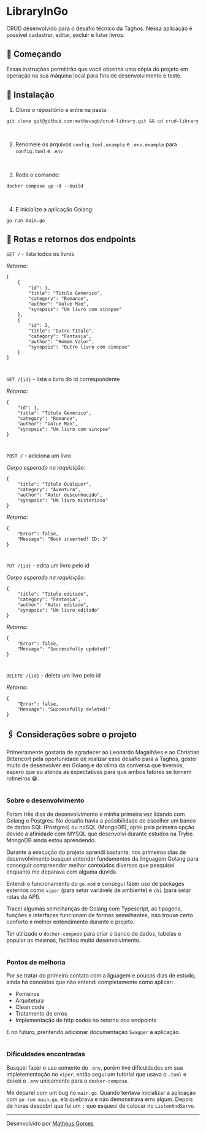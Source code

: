 # LibraryInGo

CRUD desenvolvido para o desafio técnico da Taghos. Nessa aplicação é possível cadastrar, editar, excluir e listar livros.

## 🚀 Começando

Essas instruções permitirão que você obtenha uma cópia do projeto em operação na sua máquina local para fins de desenvolvimento e teste.

## 🔧 Instalação

1. Clone o repositório e entre na pasta:

```
git clone git@github.com:matheusgb/crud-library.git && cd crud-library
```
<br />

2. Renomeie os arquivos `config.toml.example` e `.env.example` para `config.toml` e `.env`

<br />

3. Rode o comando:
```
docker compose up -d --build
```

<br />

4. E inicialize a aplicação Golang:
```
go run main.go
```
## 📌  Rotas e retornos dos endpoints

`GET /` - lista todos os livros 

*Retorno:*
```
[
	{
		"id": 1,
		"title": "Título Genérico",
		"category": "Romance",
		"author": "Value Man",
		"synopsis": "Um livro com sinopse"
	},
	{
		"id": 2,
		"title": "Outro Título",
		"category": "Fantasia",
		"author": "Homem Valor",
		"synopsis": "Outro livro com sinopse"
	}
]
```
#

`GET /{id}` - lista o livro do id correspondente

*Retorno:*
```
{
	"id": 1,
	"title": "Título Genérico",
	"category": "Romance",
	"author": "Value Man",
	"synopsis": "Um livro com sinopse"
}
```
#

`POST /` - adiciona um livro

*Corpo esperado na requisição:*
```
{	
	"title": "Título Qualquer",
	"category": "Aventura",
	"author": "Autor desconhecido",
	"synopsis": "Um livro misterioso"
}
```

*Retorno:*
```
{
	"Error": false,
	"Message": "Book inserted! ID: 3"
}
```
#

`PUT /{id}` - edita um livro pelo id

*Corpo esperado na requisição:*
```
{	
	"title": "Título editado",
	"category": "Fantasia",
	"author": "Autor editado",
	"synopsis": "Um livro editado"
}
```

*Retorno:*
```
{
	"Error": false,
	"Message": "Successfully updated!"
}
```

#

`DELETE /{id}` - deleta um livro pelo id


*Retorno:*
```
{
	"Error": false,
	"Message": "Successfully deleted!"
}
```

## 🖇️ Considerações sobre o projeto

Primeiramente gostaria de agradecer ao Leonardo Magalhães e ao Christian Bittencort pela oportunidade de realizar esse desafio para a Taghos, gostei muito de desenvolver em Golang e do clima da conversa que tivemos, espero que eu atenda as expectativas para que ambos fatores se tornem rotineiros 😁.

#

### Sobre o desenvolvimento

Foram três dias de desenvolvimento e minha primeira vez lidando com Golang e Postgres.
No desafio havia a possibilidade de escolher um banco de dados SQL (Postgres) ou noSQL (MongoDB), optei pela primeira opção devido a afinidade com MYSQL que desenvolvi durante estudos na Trybe. MongoDB ainda estou aprendendo.

Durante a execução do projeto aprendi bastante, nos primeiros dias de desenvolvimento busquei entender fundamentos da linguagem Golang para conseguir compreender melhor conteúdos diversos que pesquisei enquanto me deparava com alguma dúvida.

Entendi o funcionamento do `go.mod` e consegui fazer uso de packages externos como `viper` (para setar variáveis de ambiente) e `chi` (para setar rotas da API).

Tracei algumas semelhanças de Golang com Typescript, as tipagens, funções e interfaces funcionam de formas semelhantes, isso trouxe certo conforto e melhor entendimento durante o projeto.

Ter utilizado o `docker-compose` para criar o banco de dados, tabelas e popular as mesmas, facilitou muito desenvolvimento.

#

### Pontos de melhoria

Por se tratar do primeiro contato com a liguagem e poucos dias de estudo, ainda há conceitos que não entendi completamente como aplicar:
* Ponteiros
* Arquitetura
* Clean code 
* Tratamento de erros
* Implementação de http codes no retorno dos endpoints

E no futuro, prentendo adicionar documentação `Swagger` a aplicação.
#

### Dificuldades encontradas

Busquei fazer o uso somente do `.env`, porém tive dificuldades em sua impletementação no `viper`, então segui um tutorial que usava o `.toml` e deixei o `.env` unicamente para o `docker-compose`.

Me deparei com um bug no `main.go`. Quando tentava inicializar a aplicação com `go run main.go`, ela quebrava e não demonstrava erro algum. Depois de horas descobri que foi um `:` que esqueci de colocar no `ListenAndServe`.

---
Desenvolvido por [Matheus Gomes](https://www.linkedin.com/in/matheusgb/)
 
